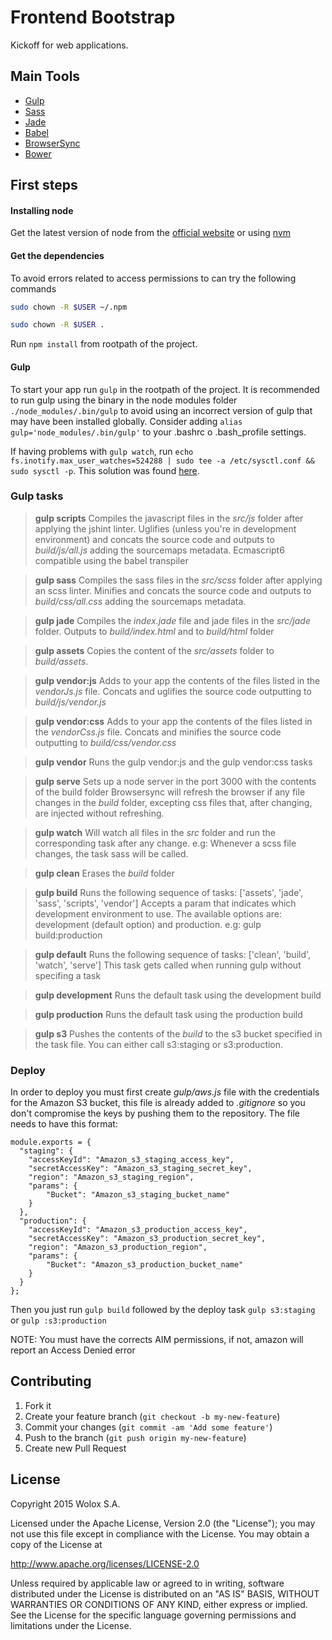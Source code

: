 Frontend Bootstrap
===============

Kickoff for web applications.

## Main Tools
+ [Gulp](http://gulpjs.com/)
+ [Sass](http://sass-lang.com)
+ [Jade](http://jade-lang.com)
+ [Babel](https://babeljs.io/)
+ [BrowserSync](http://www.browsersync.io/)
+ [Bower](http://www.bower.io/)

## First steps
#### Installing node
Get the latest version of node from the [official website](https://nodejs.org/) or using [nvm](https://github.com/creationix/nvm)

#### Get the dependencies
To avoid errors related to access permissions to can try the following commands
```bash
sudo chown -R $USER ~/.npm
```
```bash
sudo chown -R $USER .
```

Run ```npm install``` from rootpath of the project.

#### Gulp
To start your app run ```gulp``` in the rootpath of the project. It is recommended to run gulp using the binary in the node modules folder ```./node_modules/.bin/gulp``` to avoid using an incorrect version of gulp that may have been installed globally. Consider adding ```alias gulp='node_modules/.bin/gulp'``` to your .bashrc o .bash_profile settings.

If having problems with ```gulp watch```, run ```echo fs.inotify.max_user_watches=524288 | sudo tee -a /etc/sysctl.conf && sudo sysctl -p```.
This solution was found [here](https://github.com/gulpjs/gulp/issues/217).


###  Gulp tasks
> **gulp scripts**
> Compiles the javascript files in the *src/js* folder after applying the jshint linter.
> Uglifies (unless you're in development environment) and concats the source code and outputs to *build/js/all.js* adding the sourcemaps metadata.
> Ecmascript6 compatible using the babel transpiler

> **gulp sass**
> Compiles the sass files in the *src/scss* folder after applying an scss linter.
> Minifies and concats the source code and outputs to *build/css/all.css* adding the sourcemaps metadata.

> **gulp jade**
> Compiles the *index.jade* file and jade files in the *src/jade* folder. Outputs to *build/index.html* and to *build/html* folder

> **gulp assets**
> Copies the content of the *src/assets* folder to *build/assets*.

> **gulp vendor:js**
> Adds to your app the contents of the files listed in the *vendorJs.js* file.
> Concats and uglifies the source code outputting to *build/js/vendor.js*

> **gulp vendor:css**
> Adds to your app the contents of the files listed in the *vendorCss.js* file.
> Concats and minifies the source code outputting to *build/css/vendor.css*

> **gulp vendor**
> Runs the gulp vendor:js and the gulp vendor:css tasks

> **gulp serve**
> Sets up a node server in the port 3000 with the contents of the build folder
> Browsersync will refresh the browser if any file changes in the *build* folder, excepting css files that, after changing, are injected without refreshing.

> **gulp watch**
> Will watch all files in the *src* folder and run the corresponding task after any change.
> e.g: Whenever a scss file changes, the task sass will be called.

> **gulp clean**
> Erases the *build* folder

> **gulp build**
> Runs the following sequence of tasks: ['assets', 'jade', 'sass', 'scripts', 'vendor']
> Accepts a param that indicates which development environment to use. The available options are: development (default option) and production. e.g: gulp build:production

> **gulp default**
> Runs the following sequence of tasks: ['clean', 'build', 'watch', 'serve']
> This task gets called when running gulp without specifing a task

> **gulp development**
> Runs the default task using the development build

> **gulp production**
> Runs the default task using the production build

> **gulp s3**
> Pushes the contents of the *build* to the s3 bucket specified in the task file. You can either call s3:staging or s3:production.


### Deploy

In order to deploy you must first create *gulp/aws.js* file with the credentials for the Amazon S3 bucket, this file is already added to *.gitignore*
so you don't compromise the keys by pushing them to the repository. The file needs to have this format: 

```
module.exports = {
  "staging": {
    "accessKeyId": "Amazon_s3_staging_access_key",
    "secretAccessKey": "Amazon_s3_staging_secret_key",
    "region": "Amazon_s3_staging_region",
    "params": {
    	"Bucket": "Amazon_s3_staging_bucket_name"
	}
  },
  "production": {
    "accessKeyId": "Amazon_s3_production_access_key",
    "secretAccessKey": "Amazon_s3_production_secret_key",
    "region": "Amazon_s3_production_region",
    "params": {
    	"Bucket": "Amazon_s3_production_bucket_name"
	}
  }
};
```
Then you just run ```gulp build``` followed by the deploy task ```gulp s3:staging``` or ```gulp :s3:production```

NOTE: You must have the corrects AIM permissions, if not, amazon will report an Access Denied error

## Contributing

1. Fork it
2. Create your feature branch (`git checkout -b my-new-feature`)
3. Commit your changes (`git commit -am 'Add some feature'`)
4. Push to the branch (`git push origin my-new-feature`)
5. Create new Pull Request

## License

Copyright 2015 Wolox S.A.

Licensed under the Apache License, Version 2.0 (the "License"); you may not use this file except in compliance with the License. You may obtain a copy of the License at

http://www.apache.org/licenses/LICENSE-2.0

Unless required by applicable law or agreed to in writing, software distributed under the License is distributed on an "AS IS" BASIS, WITHOUT WARRANTIES OR CONDITIONS OF ANY KIND, either express or implied. See the License for the specific language governing permissions and limitations under the License.


